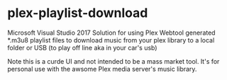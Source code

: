 # plex-playlist-download
Microsoft Visual Studio 2017 Solution for using Plex Webtool generated *.m3u8 playlist files to download music from your plex library
to a local folder or USB (to play off line aka in your car's usb)

Note this is a curde UI and not intended to be a mass market tool. It's for personal use with the awsome Plex media server's music library.
